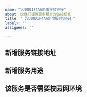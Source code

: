 ```yaml
---
name: "\U0001F4AA新增服务链接"
about: 给我们提供更多服务的链接信息
title: "【\U0001F4AA新增服务链接】"
labels: ''
assignees: ''

---
```


## 新增服务链接地址

<!-- 请在下面输入您提交的链接地址 -->

## 新增服务用途

<!-- 请阐述此服务的具体用途 -->

## 该服务是否需要校园网环境

<!-- 请在下面告知我们是否依赖校园网环境，以便我们测试服务的可用性 -->
